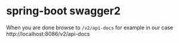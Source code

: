 # spring-boot swagger2
When you are done browse to `/v2/api-docs` for example in our case 
http://localhost:8086/v2/api-docs


